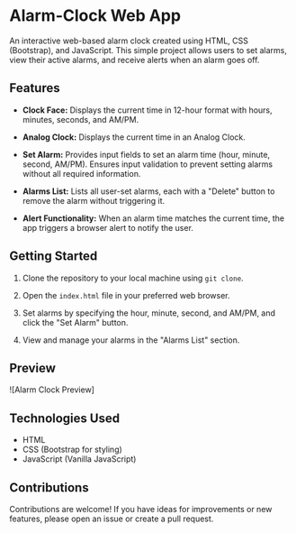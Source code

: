 # Alarm-Clock Web App
An interactive web-based alarm clock created using HTML, CSS (Bootstrap), and JavaScript. This simple project allows users to set alarms, view their active alarms, and receive alerts when an alarm goes off.

## Features

- **Clock Face:** Displays the current time in 12-hour format with hours, minutes, seconds, and AM/PM.
  
- **Analog Clock:** Displays the current time in an Analog Clock.

- **Set Alarm:** Provides input fields to set an alarm time (hour, minute, second, AM/PM). Ensures input validation to prevent setting alarms without all required information.

- **Alarms List:** Lists all user-set alarms, each with a "Delete" button to remove the alarm without triggering it.

- **Alert Functionality:** When an alarm time matches the current time, the app triggers a browser alert to notify the user.

## Getting Started

1. Clone the repository to your local machine using `git clone`.

2. Open the `index.html` file in your preferred web browser.

3. Set alarms by specifying the hour, minute, second, and AM/PM, and click the "Set Alarm" button.

4. View and manage your alarms in the "Alarms List" section.

## Preview

![Alarm Clock Preview]


## Technologies Used

- HTML
- CSS (Bootstrap for styling)
- JavaScript (Vanilla JavaScript)

## Contributions

Contributions are welcome! If you have ideas for improvements or new features, please open an issue or create a pull request.
